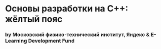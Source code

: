 # Основы разработки на C++: жёлтый пояс
### by Московский физико-технический институт, Яндекс & E-Learning Development Fund
